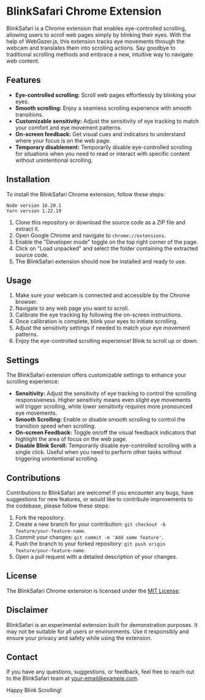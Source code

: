 # BlinkSafari Chrome Extension

BlinkSafari is a Chrome extension that enables eye-controlled scrolling, allowing users to scroll web pages simply by blinking their eyes. With the help of WebGazer.js, this extension tracks eye movements through the webcam and translates them into scrolling actions. Say goodbye to traditional scrolling methods and embrace a new, intuitive way to navigate web content.

## Features

- **Eye-controlled scrolling:** Scroll web pages effortlessly by blinking your eyes.
- **Smooth scrolling:** Enjoy a seamless scrolling experience with smooth transitions.
- **Customizable sensitivity:** Adjust the sensitivity of eye tracking to match your comfort and eye movement patterns.
- **On-screen feedback:** Get visual cues and indicators to understand where your focus is on the web page.
- **Temporary disablement:** Temporarily disable eye-controlled scrolling for situations when you need to read or interact with specific content without unintentional scrolling.

## Installation

To install the BlinkSafari Chrome extension, follow these steps:

```shell
Node version 16.20.1
Yarn version 1.22.19
```

1. Clone this repository or download the source code as a ZIP file and extract it.
2. Open Google Chrome and navigate to `chrome://extensions`.
3. Enable the "Developer mode" toggle on the top right corner of the page.
4. Click on "Load unpacked" and select the folder containing the extracted source code.
5. The BlinkSafari extension should now be installed and ready to use.

## Usage

1. Make sure your webcam is connected and accessible by the Chrome browser.
2. Navigate to any web page you want to scroll.
3. Calibrate the eye tracking by following the on-screen instructions.
4. Once calibration is complete, blink your eyes to initiate scrolling.
5. Adjust the sensitivity settings if needed to match your eye movement patterns.
6. Enjoy the eye-controlled scrolling experience! Blink to scroll up or down.

## Settings

The BlinkSafari extension offers customizable settings to enhance your scrolling experience:

- **Sensitivity:** Adjust the sensitivity of eye tracking to control the scrolling responsiveness. Higher sensitivity means even slight eye movements will trigger scrolling, while lower sensitivity requires more pronounced eye movements.
- **Smooth Scrolling:** Enable or disable smooth scrolling to control the transition speed when scrolling.
- **On-screen Feedback:** Toggle on/off the visual feedback indicators that highlight the area of focus on the web page.
- **Disable Blink Scroll:** Temporarily disable eye-controlled scrolling with a single click. Useful when you need to perform other tasks without triggering unintentional scrolling.

## Contributions

Contributions to BlinkSafari are welcome! If you encounter any bugs, have suggestions for new features, or would like to contribute improvements to the codebase, please follow these steps:

1. Fork the repository.
2. Create a new branch for your contribution: `git checkout -b feature/your-feature-name`.
3. Commit your changes: `git commit -m 'Add some feature'`.
4. Push the branch to your forked repository: `git push origin feature/your-feature-name`.
5. Open a pull request with a detailed description of your changes.

## License

The BlinkSafari Chrome extension is licensed under the [MIT License](LICENSE).

## Disclaimer

BlinkSafari is an experimental extension built for demonstration purposes. It may not be suitable for all users or environments. Use it responsibly and ensure your privacy and safety while using the extension.

## Contact

If you have any questions, suggestions, or feedback, feel free to reach out to the BlinkSafari team at [your-email@example.com](mailto:your-email@example.com).

Happy Blink Scrolling!
